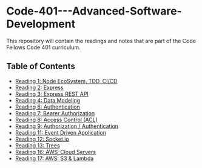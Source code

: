 # Code-401---Advanced-Software-Development
 This repository will contain the readings and notes that are part of the Code Fellows Code 401 curriculum.
 
 ## Table of Contents
   - [Reading 1: Node EcoSystem, TDD, CI/CD](https://github.com/Zavvy-Glitch/Code-401---Advanced-Software-Development/blob/main/Reading01.md)
   - [Reading 2: Express](https://github.com/Zavvy-Glitch/Code-401---Advanced-Software-Development/blob/main/Readings02.md)
   - [Reading 3: Express REST API](https://github.com/Zavvy-Glitch/Code-401---Advanced-Software-Development/blob/main/Readings03.md)
   - [Reading 4: Data Modeling](https://github.com/Zavvy-Glitch/Code-401---Advanced-Software-Development/blob/main/Readings04.md)
   - [Reading 6: Authentication](https://github.com/Zavvy-Glitch/Code-401---Advanced-Software-Development/blob/main/Readings06.md)
   - [Reading 7: Bearer Authorization](https://github.com/Zavvy-Glitch/Code-401---Advanced-Software-Development/blob/main/Readings07.md)
   - [Reading 8: Access Control (ACL)]()
   - [Reading 9: Authorization / Authentication](https://github.com/Zavvy-Glitch/Code-401---Advanced-Software-Development/blob/main/Readings09.md)
   - [Reading 11: Event Driven Application](https://github.com/Zavvy-Glitch/Code-401---Advanced-Software-Development/blob/main/Readings11.md)
   - [Reading 12: Socket.io](https://github.com/Zavvy-Glitch/Code-401---Advanced-Software-Development/blob/main/Readings12.md)
   - [Reading 13: Trees](https://github.com/Zavvy-Glitch/Code-401---Advanced-Software-Development/blob/main/Readings13.md)
   - [Reading 16: AWS-Cloud Servers](https://github.com/Zavvy-Glitch/Code-401---Advanced-Software-Development/blob/main/Readings16.md)
   - [Reading 17: AWS: S3 & Lambda](https://github.com/Zavvy-Glitch/Code-401---Advanced-Software-Development/blob/main/Readings17.md)
